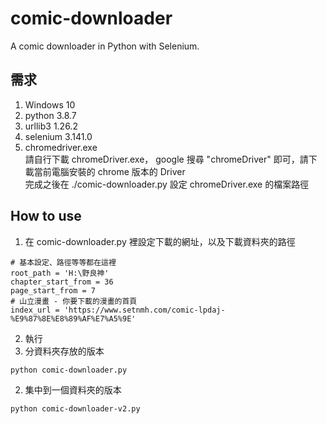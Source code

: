 # comic-downloader
A comic downloader in Python with Selenium.

## 需求
1. Windows 10
2. python 3.8.7  
3. urllib3 1.26.2  
4. selenium 3.141.0  
5. chromedriver.exe  
請自行下載 chromeDriver.exe， google 搜尋 "chromeDriver" 即可，請下載當前電腦安裝的 chrome 版本的 Driver  
完成之後在 ./comic-downloader.py 設定 chromeDriver.exe 的檔案路徑  

## How to use
1. 在 comic-downloader.py 裡設定下載的網址，以及下載資料夾的路徑
```
# 基本設定、路徑等等都在這裡
root_path = 'H:\野良神'
chapter_start_from = 36
page_start_from = 7
# 山立漫畫 - 你要下載的漫畫的首頁
index_url = 'https://www.setnmh.com/comic-lpdaj-%E9%87%8E%E8%89%AF%E7%A5%9E'
```
2. 執行
1. 分資料夾存放的版本  
```bash
python comic-downloader.py
```
2. 集中到一個資料夾的版本  
```bash
python comic-downloader-v2.py
```
